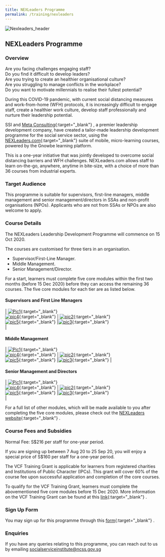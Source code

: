 ```yaml
---
title: NEXLeaders Programme
permalink: /training/nexleaders
---
```

![Nexleaders_header](/images/training/nexleaders_Ssi_header.png)

## NEXLeaders Programme   

### Overview   
Are you facing challenges engaging staff?   
Do you find it difficult to develop leaders?   
Are you trying to create an healthier organisational culture?   
Are you struggling to manage conflicts in the workplace?   
Do you want to motivate millennials to realise their fullest potential?   

During this COVID-19 pandemic, with current social distancing measures and work-from-home (WFH) protocols, it is increasingly difficult to engage staff, create a healthier work culture, develop staff professionally and nurture their leadership potential.   

SSI and [Meta Consulting](https://meta.com.sg/){:target="_blank"} , a premier leadership development company, have created a tailor-made leadership development programme for the social service sector, using the [NEXLeaders.com](https://nexleaders.com/){:target="_blank"}    suite of mobile, micro-learning courses, powered by the Gnowbe learning platform.

This is a one-year initiative that was jointly developed to overcome social distancing barriers and WFH challenges. NEXLeaders.com allows staff to learn on-the-go, anywhere, anytime in bite-size, with a choice of more than 36 courses from industrial experts.   

### Target Audience
This programme is suitable for supervisors, first-line managers, middle management and senior management/directors in SSAs and non-profit organisations (NPOs). Applicants who are not from SSAs or NPOs are also welcome to apply.  

### Course Details
The NEXLeaders Leadership Development Programme will commence on 15 Oct 2020.  

The courses are customised for three tiers in an organisation.
-   Supervisor/First-Line Manager.
-   Middle Management.
-   Senior Management/Director.

For a start, learners must complete five core modules within the first two months (before 15 Dec 2020) before they can access the remaining 36 courses. The five core modules for each tier are as listed below.

#### Supervisors and First Line Managers

| [![Pic1](/images/training/engaging-the-disengaged_1.png)](http://nexleaders.com/engaging-the-disengaged/){:target="_blank"}  <br> [![pic4](/images/training/understanding-self-leadership_1.png)](http://nexleaders.com/self-leadership/){:target="_blank"}  | [![pic2](/images/training/why-do-asians-avoid-conflict_3.jpg)](http://nexleaders.com/why-do-asians-avoid-conflict/){:target="_blank"}  <br> [![pic5](/images/training/7-up-to-personal-effectiveness_1.jpg)](http://nexleaders.com/7ups-to-personal-effectiveness/){:target="_blank"}  |[![pic3](/images/training/unleasingthe%20greatness_1.png)](http://nexleaders.com/unleashing-greatness-in-you/){:target="_blank"}  <br> |

#### Middle Management

| [![Pic1](/images/training/leading-change-in-an-uncertain-world_2.jpg)](http://nexleaders.com/leading-change-in-an-uncertain-world/){:target="_blank"}  <br> [![pic4](/images/training/top-5-reasons-why-leaders-fail_1.jpg)](http://nexleaders.com/top-5-reasons-why-leaders-fail/){:target="_blank"} | [![pic2](/images/training/5-great-insights-in-conflict-management_.jpg)](https://nexleaders.com/5-great-insights-in-conflict-management/){:target="_blank"}  <br> [![pic5](/images/training/developing-resilience-for-life_2.jpg)](http://nexleaders.com/developing-resilience-for-life-sumo/){:target="_blank"} |[![pic3](/images/training/coaching-for-peak-performance_2.jpg)](http://nexleaders.com/coaching-for-peak-performance/){:target="_blank"}  |
  

#### Senior Management and Directors


| [![Pic1](/images/training/leadership-in-crisis-management(1)_1.jpg)](http://nexleaders.com/leadership-in-crisis-management/){:target="_blank"}  <br> [![pic4](/images/training/am-i-a-toxic-leader_1.jpg)](http://nexleaders.com/am-i-a-toxic-leader/){:target="_blank"}  | [![pic2](/images/training/how-to-lead-high-performing-teams_1.jpg)](http://nexleaders.com/how-to-lead-high-performing-teams/){:target="_blank"}  <br> [![pic5](/images/training/emotion%2C-personality-self-esteem-appreciating-the-brain-in-leadership_1.jpg)](http://nexleaders.com/emotion-personality-self-esteem/){:target="_blank"}  |[![pic3](/images/training/understanding-millennials(1)_1.png)](http://nexleaders.com/understanding-millennials/){:target="_blank"}  <br> |   

For a full list of other modules, which will be made available to you after completing the five core modules, please check out the  [NEXLeaders website](http://nexleaders.com/){:target="_blank"}   .


### Course Fees and Subsidies   
Normal Fee: S$216 per staff for one-year period.  

If you are signing up between 7 Aug 20 to 25 Sep 20, you will enjoy a special price of S$160 per staff for a one-year period.   

The VCF Training Grant is applicable for learners from registered charities and Institutions of Public Character (IPCs). This grant will cover 60% of the course fee upon successful application and completion of the core courses.   

To qualify for the VCF Training Grant, learners must complete the abovementioned five core modules before 15 Dec 2020. More information on the VCF Training Grant can be found at this [link](http://www.charities.gov.sg/Grants/VWOs-Charities-Capabilities-Fund/Pages/VCF%20Training%20Grant.aspx){:target="_blank"}   .

### Sign Up Form   

You may sign up for this programme through this  [form](http://form.gov.sg/#!/5f1a94dc6c82b2001198fea6){:target="_blank"}   .

### Enquiries   

If you have any queries relating to this programme, you can reach out to us by emailing <socialserviceinstitute@ncss.gov.sg>


